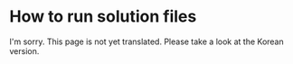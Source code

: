 # How to run solution files

I'm sorry. This page is not yet translated. Please take a look at the Korean version.
